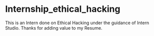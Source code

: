 # Internship_ethical_hacking
This is an Intern done on Ethical Hacking under the guidance of Intern Studio.
Thanks for adding value to my Resume.
